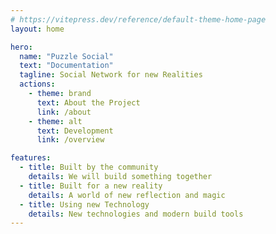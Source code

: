 ```yaml
---
# https://vitepress.dev/reference/default-theme-home-page
layout: home

hero:
  name: "Puzzle Social"
  text: "Documentation"
  tagline: Social Network for new Realities
  actions:
    - theme: brand
      text: About the Project
      link: /about
    - theme: alt
      text: Development
      link: /overview

features:
  - title: Built by the community
    details: We will build something together
  - title: Built for a new reality
    details: A world of new reflection and magic
  - title: Using new Technology
    details: New technologies and modern build tools
---
```



